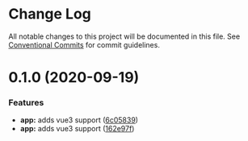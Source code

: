 # Change Log

All notable changes to this project will be documented in this file.
See [Conventional Commits](https://conventionalcommits.org) for commit guidelines.

# 0.1.0 (2020-09-19)


### Features

* **app:** adds vue3 support ([6c05839](https://github.com/pathicles/pathicles/commit/6c058391aeb08a08ce299733d8d56136cb1e64dc))
* **app:** adds vue3 support ([162e97f](https://github.com/pathicles/pathicles/commit/162e97f0198cb6ae9e3f2eb089476576a74f5524))
